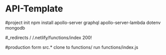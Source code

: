 # API-Template

#project init
npm install apollo-server graphql apollo-server-lambda dotenv mongodb

#_redirects
/ /.netlify/functions/index 200!

#production
form src.* clone to functions/
run functions/index.js
